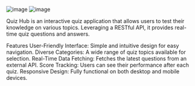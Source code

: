 ![image](https://github.com/user-attachments/assets/f8a2ab87-4fdf-444d-95a4-95f3e95205f4)
![image](https://github.com/user-attachments/assets/afb1f6d0-eb2d-4fb5-a7f4-17aa77e1333d)


Quiz Hub is an interactive quiz application that allows users to test their knowledge on various topics.
 Leveraging a RESTful API, it provides real-time quiz questions and answers.

Features
User-Friendly Interface: Simple and intuitive design for easy navigation.
Diverse Categories: A wide range of quiz topics available for selection.
Real-Time Data Fetching: Fetches the latest questions from an external API.
Score Tracking: Users can see their performance after each quiz.
Responsive Design: Fully functional on both desktop and mobile devices.

